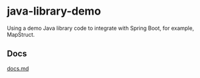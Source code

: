 # java-library-demo
Using a demo Java library code to integrate with Spring Boot, for example, MapStruct.

## Docs
[docs.md](docs.md)
